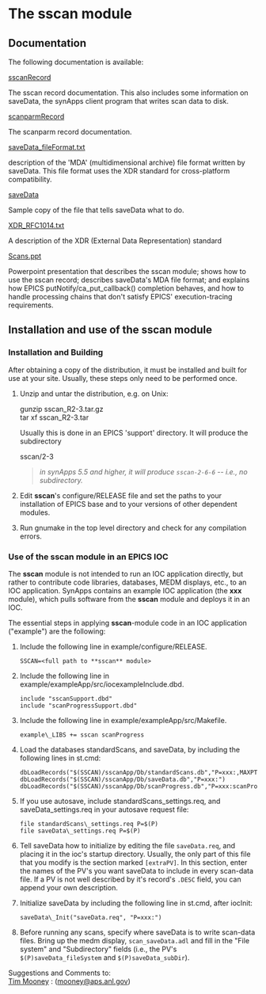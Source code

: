 
The sscan module
================

Documentation
-------------

The following documentation is available:

[sscanRecord](sscanRecord.md)

The sscan record documentation. This also includes some information on saveData, the synApps client program that writes scan data to disk.

[scanparmRecord](scanparmRecord.md)

The scanparm record documentation.

[saveData\_fileFormat.txt](saveData_fileFormat.txt)

description of the 'MDA' (multidimensional archive) file format written by saveData. This file format uses the XDR standard for cross-platform compatibility.

[saveData](saveData.req)

Sample copy of the file that tells saveData what to do.

[XDR\_RFC1014.txt](XDR_RFC1014.txt)

A description of the XDR (External Data Representation) standard

[Scans.ppt](Scans.ppt)

Powerpoint presentation that describes the sscan module; shows how to use the sscan record; describes saveData's MDA file format; and explains how EPICS putNotify/ca\_put\_callback() completion behaves, and how to handle processing chains that don't satisfy EPICS' execution-tracing requirements.

Installation and use of the sscan module
----------------------------------------

### Installation and Building

After obtaining a copy of the distribution, it must be installed and built for use at your site. Usually, these steps only need to be performed once.

1.  Unzip and untar the distribution, e.g. on Unix:  
    
    gunzip sscan\_R2-3.tar.gz  
    tar xf sscan\_R2-3.tar
    
    Usually this is done in an EPICS 'support' directory. It will produce the subdirectory
    
    sscan/2-3
    
    > _in synApps 5.5 and higher, it will produce `sscan-2-6-6` -- i.e., no subdirectory._
    
2.  Edit **sscan**'s configure/RELEASE file and set the paths to your installation of EPICS base and to your versions of other dependent modules.
3.  Run gnumake in the top level directory and check for any compilation errors.

### Use of the sscan module in an EPICS IOC

The **sscan** module is not intended to run an IOC application directly, but rather to contribute code libraries, databases, MEDM displays, etc., to an IOC application. SynApps contains an example IOC application (the **xxx** module), which pulls software from the **sscan** module and deploys it in an IOC.

The essential steps in applying **sscan**\-module code in an IOC application ("example") are the following:

1.  Include the following line in example/configure/RELEASE.
    ```
    SSCAN=<full path to **sscan** module>
    ```
    
2.  Include the following line in example/exampleApp/src/iocexampleInclude.dbd.
    ```
    include "sscanSupport.dbd"
    include "scanProgressSupport.dbd"
    ```
    
3.  Include the following line in example/exampleApp/src/Makefile.
    ```
    example\_LIBS += sscan scanProgress
    ```
    
4.  Load the databases standardScans, and saveData, by including the following lines in st.cmd:
    ```    
    dbLoadRecords("$(SSCAN)/sscanApp/Db/standardScans.db","P=xxx:,MAXPTS1=2000,MAXPTS2=1000,MAXPTS3=1000,MAXPTS4=10,MAXPTSH=2000")
    dbLoadRecords("$(SSCAN)/sscanApp/Db/saveData.db","P=xxx:")
    dbLoadRecords("$(SSCAN)/sscanApp/Db/scanProgress.db","P=xxx:scanProgress:")
    ```
    
5.  If you use autosave, include standardScans\_settings.req, and saveData\_settings.req in your autosave request file:
    ```
    file standardScans\_settings.req P=$(P)
    file saveData\_settings.req P=$(P)
    ```
    
6.  Tell saveData how to initialize by editing the file `saveData.req`, and placing it in the ioc's startup directory. Usually, the only part of this file that you modify is the section marked `[extraPV]`. In this section, enter the names of the PV's you want saveData to include in every scan-data file. If a PV is not well described by it's record's `.DESC` field, you can append your own description.
    
7.  Initialize saveData by including the following line in st.cmd, after iocInit:
    ```
    saveData\_Init("saveData.req", "P=xxx:")
    ```
    
8.  Before running any scans, specify where saveData is to write scan-data files. Bring up the medm display, `scan_saveData.adl` and fill in the "File system" and "Subdirectory" fields (i.e., the PV's `$(P)saveData_fileSystem` and `$(P)saveData_subDir`).

Suggestions and Comments to:  
[Tim Mooney](mailto:mooney@aps.anl.gov) : (mooney@aps.anl.gov)
